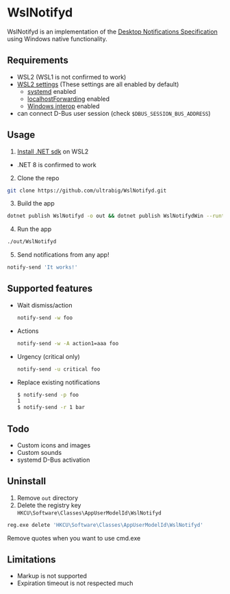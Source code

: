 # WslNotifyd

WslNotifyd is an implementation of the [Desktop Notifications Specification](https://specifications.freedesktop.org/notification-spec/notification-spec-latest.html) using Windows native functionality.

## Requirements
- WSL2 (WSL1 is not confirmed to work)
- [WSL2 settings](https://learn.microsoft.com/en-us/windows/wsl/wsl-config) (These settings are all enabled by default)
  - [systemd](https://learn.microsoft.com/en-us/windows/wsl/wsl-config#systemd-support) enabled
  - [localhostForwarding](https://learn.microsoft.com/en-us/windows/wsl/wsl-config#main-wsl-settings) enabled
  - [Windows interop](https://learn.microsoft.com/en-us/windows/wsl/wsl-config#interop-settings) enabled
- can connect D-Bus user session (check `$DBUS_SESSION_BUS_ADDRESS`)

## Usage

1. [Install .NET sdk](https://learn.microsoft.com/en-us/dotnet/core/install/linux) on WSL2
  - .NET 8 is confirmed to work
2. Clone the repo
  ```sh
  git clone https://github.com/ultrabig/WslNotifyd.git
  ```
3. Build the app
  ```sh
  dotnet publish WslNotifyd -o out && dotnet publish WslNotifydWin --runtime win-x64 -o out/WslNotifydWin --self-contained
  ```
4. Run the app
  ```sh
  ./out/WslNotifyd
  ```
5. Send notifications from any app!
  ```sh
  notify-send 'It works!'
  ```

## Supported features

- Wait dismiss/action
  ```sh
  notify-send -w foo
  ```
- Actions
  ```sh
  notify-send -w -A action1=aaa foo
  ```
- Urgency (critical only)
  ```sh
  notify-send -u critical foo
  ```
- Replace existing notifications
  ```sh
  $ notify-send -p foo
  1
  $ notify-send -r 1 bar
  ```

## Todo

- Custom icons and images
- Custom sounds
- systemd D-Bus activation
## Uninstall

1. Remove `out` directory
2. Delete the registry key `HKCU\Software\Classes\AppUserModelId\WslNotifyd`
  ```sh
  reg.exe delete 'HKCU\Software\Classes\AppUserModelId\WslNotifyd'
  ```
  Remove quotes when you want to use cmd.exe
## Limitations

- Markup is not supported
- Expiration timeout is not respected much
